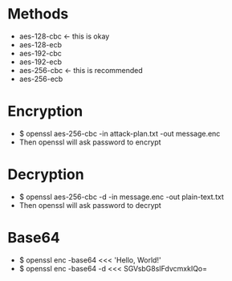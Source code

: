 Methods
=====
* aes-128-cbc ← this is okay
* aes-128-ecb
* aes-192-cbc
* aes-192-ecb
* aes-256-cbc ← this is recommended
* aes-256-ecb

Encryption
=====
* $ openssl aes-256-cbc -in attack-plan.txt -out message.enc
* Then openssl will ask password to encrypt

Decryption
=====
* $ openssl aes-256-cbc -d -in message.enc -out plain-text.txt
* Then openssl will ask password to decrypt

Base64
=====
* $ openssl enc -base64 <<< 'Hello, World!'
* $ openssl enc -base64 -d <<< SGVsbG8sIFdvcmxkIQo=
